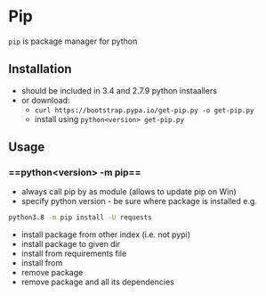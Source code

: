 # Pip
`pip` is package manager for python
## Installation
* should be included in 3.4 and 2.7.9 python instaallers
* or download: 
	* `curl https://bootstrap.pypa.io/get-pip.py -o get-pip.py`
	* install using `python<version> get-pip.py`
## Usage
### ==python\<version> -m pip==
* always call pip by as module (allows to update pip on Win)
* specify python version - be sure where package is installed e.g.
```bash
python3.8 -m pip install -U requests
```
* install package from other index (i.e. not pypi)
* install package to given dir
* install from requirements file
* install from 
* remove package
* remove package and all its dependencies
<!--stackedit_data:
eyJoaXN0b3J5IjpbLTIwNDQ3OTUwNzZdfQ==
-->